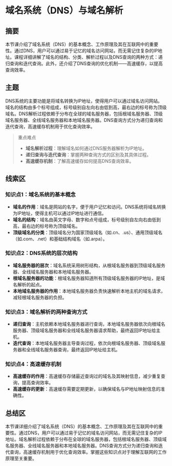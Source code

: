 # 域名系统（DNS）与域名解析

## 摘要

本节课介绍了域名系统（DNS）的基本概念、工作原理及其在互联网中的重要性。通过DNS，用户可以通过易于记忆的域名访问网站，而无需记住复杂的IP地址。课程详细讲解了域名的结构、分类、解析过程以及DNS查询的两种方式：递归查询和迭代查询。此外，还介绍了DNS查询的优化机制——高速缓存，以提高查询效率。

## 主题

DNS系统的主要功能是将域名转换为IP地址，使得用户可以通过域名访问网站。域名的结构由多个标号组成，标号级别自左向右由低到高，最右边的标号称为顶级域名。DNS解析过程依赖于分布在全球的域名服务器，包括根域名服务器、顶级域名服务器、全线域名服务器和本地域名服务器。DNS查询方式分为递归查询和迭代查询，高速缓存机制用于优化查询效率。

> 重点难点
>
> - **域名解析过程**：理解域名如何通过DNS服务器解析为IP地址。
> - **递归查询与迭代查询**：掌握两种查询方式的区别及其具体过程。
> - **高速缓存机制**：了解高速缓存如何提高DNS查询效率。

## 线索区

### 知识点1：域名系统的基本概念
- **域名的作用**：域名是网站的名字，便于用户记忆和访问。DNS系统将域名转换为IP地址，使得主机可以通过IP地址进行通信。
- **域名的结构**：域名由英文字母、数字和点号组成，标号级别自左向右由低到高，最右边的标号称为顶级域名。
- **顶级域名的分类**：顶级域名分为国家顶级域名（如.cn、.us）、通用顶级域名（如.com、.net）和基础结构域名（如.arpa）。

### 知识点2：DNS系统的层次结构
- **域名服务器的层次**：域名系统采用树形结构，从根域名服务器到顶级域名服务器、全线域名服务器和本地域名服务器。
- **根域名服务器的功能**：根域名服务器知道所有顶级域名服务器的IP地址，是域名解析的起点。
- **本地域名服务器的作用**：本地域名服务器负责快速解析本地主机的域名请求，减轻根域名服务器的负担。

### 知识点3：域名解析的两种查询方式
- **递归查询**：主机依赖本地域名服务器进行查询，本地域名服务器依次向根域名服务器、顶级域名服务器和全线域名服务器请求帮助，最终返回IP地址给主机。
- **迭代查询**：本地域名服务器主导查询过程，依次向根域名服务器、顶级域名服务器和全线域名服务器查询，最终返回IP地址给主机。

### 知识点4：高速缓存机制
- **高速缓存的作用**：高速缓存存储最近查询过的域名及其映射信息，减少重复查询，提高查询效率。
- **高速缓存的更新**：高速缓存需要定期更新，以确保域名与IP地址映射信息的准确性。

## 总结区

本节课详细介绍了域名系统（DNS）的基本概念、工作原理及其在互联网中的重要性。通过DNS，用户可以通过易于记忆的域名访问网站，而无需记住复杂的IP地址。域名解析过程依赖于分布在全球的域名服务器，包括根域名服务器、顶级域名服务器、全线域名服务器和本地域名服务器。DNS查询方式分为递归查询和迭代查询，高速缓存机制用于优化查询效率。掌握这些知识点对于理解互联网的工作原理至关重要。
